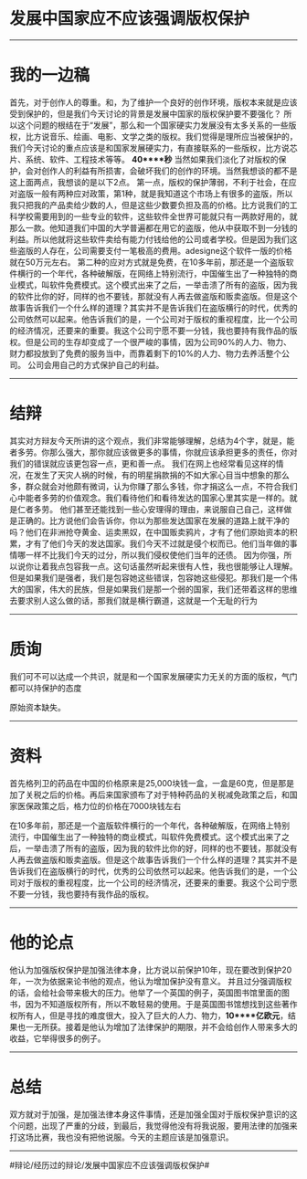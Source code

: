 # 发展中国家应不应该强调版权保护
- - - -
# 我的一边稿
首先，对于创作人的尊重。和，为了维护一个良好的创作环境，版权本来就是应该受到保护的，但是我们今天讨论的背景是发展中国家的版权保护要不要强化？
所以这个问题的根结在于“发展”，那么和一个国家硬实力发展没有太多关系的一些版权，比方说音乐、绘画、电影、文学之类的版权。我们觉得是理所应当被保护的，我们今天讨论的重点应该是和国家发展硬实力，有直接联系的一些版权，比方说芯片、系统、软件、工程技术等等。
									**40****秒**
当然如果我们淡化了对版权的保护，会对创作人的利益有所损害，会破坏我们的创作的环境。当然我想谈的都不是这上面两点，我想谈的是以下2点。
	第一点，版权的保护薄弱，不利于社会，在应对盗版一般有两种应对政策，第1种，就是我知道这个市场上有很多的盗版，所以我只把我的产品卖给少数的人，但是这些少数要负担及高的价格。比方说我们的工科学校需要用到的一些专业的软件，这些软件全世界可能就只有一两款好用的，就那么一款。他知道我们中国的大学普遍都在用它的盗版，他从中获取不到一分钱的利益。所以他就将这些软件卖给有能力付钱给他的公司或者学校。但是因为我们这些盗版的人存在，公司需要支付一笔极高的费用。adesigne这个软件一版的价格就在50万元左右。
	第二种的应对方式就是免费，在10多年前，那还是一个盗版软件横行的一个年代，各种破解版，在网络上特别流行，中国催生出了一种独特的商业模式，叫软件免费模式。这个模式出来了之后，一举击溃了所有的盗版，因为我的软件比你的好，同样的也不要钱，那就没有人再去做盗版和贩卖盗版。但是这个故事告诉我们一个什么样的道理？其实并不是告诉我们在盗版横行的时代，优秀的公司依然可以起来。他告诉我们的是，一个公司对于版权的重视程度，比一个公司的经济情况，还要来的重要。我这个公司宁愿不要一分钱，我也要持有我作品的版权。但是公司的生存却变成了一个很严峻的事情，因为公司90%的人力、物力、财力都投放到了免费的服务当中，而靠着剩下的10%的人力、物力去养活整个公司。
	公司会用自己的方式保护自己的利益。
- - - -
# 结辩
其实对方辩友今天所讲的这个观点，我们非常能够理解，总结为4个字，就是，能者多劳。你那么强大，那你就应该做更多的事情，你就应该承担更多的责任，你对我们的错误就应该更包容一点，更和善一点。
我们在网上也经常看见这样的情况，在发生了天灾人祸的时候，有的明星捐款捐的不如大家心目当中想象的那么多，群众就会对他颇有微词，认为你赚了那么多钱，你才捐这么一点，不符合我们心中能者多劳的价值观念。我们看待他们和看待发达的国家心里其实是一样的。就是仁者多劳。
他们甚至还能找到一些心安理得的理由，来说服自己自己，这样做是正确的。比方说他们会告诉你，你以为那些发达国家在发展的道路上就干净的吗？他们在非洲抢夺黄金、运卖黑奴，在中国贩卖鸦片，才有了他们原始资本的积累，才有了他们今天的发达国家。我们今天不过就是侵个权而已。他们当年做的事情哪一样不比我们今天的过分，所以我们侵权使他们当年的还债。
因为你强，所以说你让着我点包容我一点。这句话虽然听起来很有人性，我也很能够让人理解。但是如果我们是强者，我们是包容她这些错误，包容她这些侵犯。那我们是一个伟大的国家，伟大的民族，但是如果我们是那一个弱的国家，我们还带着这样的思维去要求别人这么做的话，那我们就是横行霸道，这就是一个无耻的行为
- - - -
# 质询
我们可不可以达成一个共识，就是和一个国家发展硬实力无关的方面的版权，气门都可以持保护的态度

原始资本缺失。
- - - -
# 资料
首先格列卫的药品在中国的价格原来是25,000块钱一盒，一盒是60克，但是那是加了关税之后的价格。再后来国家颁布了对于特种药品的关税减免政策之后，和国家医保政策之后，格力位的价格在7000块钱左右

在10多年前，那还是一个盗版软件横行的一个年代，各种破解版，在网络上特别流行，中国催生出了一种独特的商业模式，叫软件免费模式。这个模式出来了之后，一举击溃了所有的盗版，因为我的软件比你的好，同样的也不要钱，那就没有人再去做盗版和贩卖盗版。但是这个故事告诉我们一个什么样的道理？其实并不是告诉我们在盗版横行的时代，优秀的公司依然可以起来。他告诉我们的是，一个公司对于版权的重视程度，比一个公司的经济情况，还要来的重要。我这个公司宁愿不要一分钱，我也要持有我作品的版权。
- - - -
# 他的论点
他认为加强版权保护是加强法律本身，比方说以前保护10年，现在要改到保护20年，一次为依据来论书他的观点，他认为增加保护没有意义。
并且过分强调版权的话，会给社会带来极大的压力。他举了一个英国的例子，英国图书馆里面的图书，因为不知道版权所有，所以不敢轻易的使用。于是英国图书馆想找到这些著作权所有人，但是寻找的难度很大，投入了巨大的人力、物力，**10****亿欧元**，结果也一无所获。接着是他认为增加了法律保护的期限，并不会给创作人带来多大的收益，它举得很多的例子。
- - - -
# 总结
双方就对于加强，是加强法律本身这件事情，还是加强全国对于版权保护意识的这个问题，出现了严重的分歧，到最后，我觉得他没有将我说服，要用法律的加强来打这场比赛，我也没有把他说服。今天的主题应该是加强意识。
- - - -




#辩论/经历过的辩论/发展中国家应不应该强调版权保护#